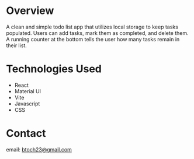 # Overview

A clean and simple todo list app that utilizes local storage to keep tasks populated. Users can add tasks, mark them as completed, and delete them. A running counter at the bottom tells the user how many tasks remain in their list.

# Technologies Used

<ul>
  <li>React</li>
  <li>Material UI</li>
  <li>Vite</li>
  <li>Javascript</li>
  <li>CSS</li>
</ul>

# Contact

email: btoch23@gmail.com
